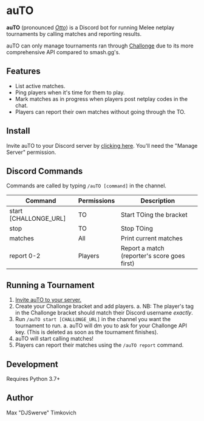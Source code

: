 # auTO

**auTO** (pronounced *[Otto][otto]*) is a Discord bot for
running Melee netplay tournaments by calling matches and reporting results.

auTO can only manage tournaments ran through [Challonge](https://challonge.com) due to its more
comprehensive API compared to smash.gg's.

## Features
* List active matches.
* Ping players when it's time for them to play.
* Mark matches as in progress when players post netplay codes in the chat.
* Players can report their own matches without going through the TO.

## Install

Invite auTO to your Discord server by [clicking here][discord]. You'll need the "Manage Server"
permission.

## Discord Commands

Commands are called by typing `/auTO [command]` in the channel.

| Command               | Permissions | Description                                  |
|-----------------------|-------------|----------------------------------------------|
| start [CHALLONGE_URL] | TO          | Start TOing the bracket                      |
| stop                  | TO          | Stop TOing                                   |
| matches               | All         | Print current matches                        |
| report 0-2            | Players     | Report a match (reporter's score goes first) |

## Running a Tournament

1. [Invite auTO to your server.][discord]
2. Create your Challonge bracket and add players.
    a. NB: The player's tag in the Challonge bracket should match their Discord username *exactly*.
2. Run `/auTO start [CHALLONGE_URL]` in the channel you want the tournament to run.
    a. auTO will dm you to ask for your Challonge API key. (This is deleted as soon as the
       tournament finishes).
3. auTO will start calling matches!
4. Players can report their matches using the `/auTO report` command.

## Development

Requires Python 3.7+

## Author

Max "DJSwerve" Timkovich

[otto]: https://www.ssbwiki.com/Smasher:Silent_Wolf
[discord]: https://discordapp.com/api/oauth2/authorize?client_id=687888371556548680&permissions=10240&scope=bot
